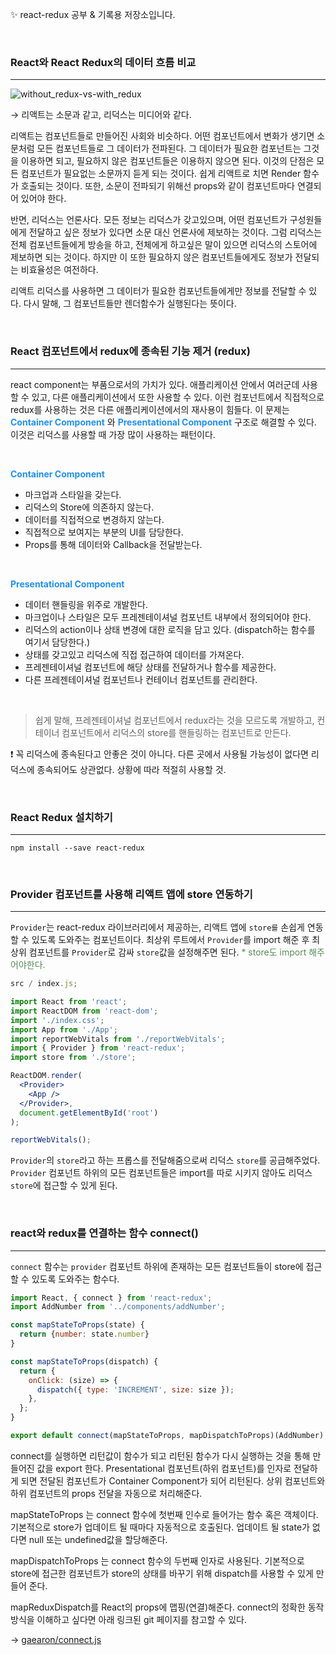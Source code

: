 ✨ react-redux 공부 & 기록용 저장소입니다.

</br>

### React와 React Redux의 데이터 흐름 비교

---

![without_redux-vs-with_redux](./assets/without_redux-with_redux.png)

→ 리액트는 소문과 같고, 리덕스는 미디어와 같다.

리액트는 컴포넌트들로 만들어진 사회와 비슷하다. 어떤 컴포넌트에서 변화가 생기면 소문처럼 모든 컴포넌트들로 그 데이터가 전파된다. 그 데이터가 필요한 컴포넌트는 그것을 이용하면 되고, 필요하지 않은 컴포넌트들은 이용하지 않으면 된다. 이것의 단점은 모든 컴포넌트가 필요없는 소문까지 듣게 되는 것이다. 쉽게 리액트로 치면 Render 함수가 호출되는 것이다. 또한, 소문이 전파되기 위해선 props와 같이 컴포넌트마다 연결되어 있어야 한다.

반면, 리덕스는 언론사다. 모든 정보는 리덕스가 갖고있으며, 어떤 컴포넌트가 구성원들에게 전달하고 싶은 정보가 있다면 소문 대신 언론사에 제보하는 것이다. 그럼 리덕스는 전체 컴포넌트들에게 방송을 하고, 전체에게 하고싶은 말이 있으면 리덕스의 스토어에 제보하면 되는 것이다. 하지만 이 또한 필요하지 않은 컴포넌트들에게도 정보가 전달되는 비효율성은 여전하다.

리액트 리덕스를 사용하면 그 데이터가 필요한 컴포넌트들에게만 정보를 전달할 수 있다. 다시 말해, 그 컴포넌트들만 렌더함수가 실행된다는 뜻이다.

</br>

### React 컴포넌트에서 redux에 종속된 기능 제거 (redux)

---

react component는 부품으로서의 가치가 있다. 애플리케이션 안에서 여러군데 사용할 수 있고, 다른 애플리케이션에서 또한 사용할 수 있다. 이런 컴포넌트에서 직접적으로 redux를 사용하는 것은 다른 애플리케이션에서의 재사용이 힘들다. 이 문제는 <span style="color: dodgerblue">**Container Component**</span> 와 <span style="color: dodgerblue">**Presentational Component**</span> 구조로 해결할 수 있다. 이것은 리덕스를 사용할 때 가장 많이 사용하는 패턴이다.

</br>

<span style="color: dodgerblue">**Container Component**</span>

- 마크업과 스타일을 갖는다.
- 리덕스의 Store에 의존하지 않는다.
- 데이터를 직접적으로 변경하지 않는다.
- 직접적으로 보여지는 부분의 UI를 담당한다.
- Props를 통해 데이터와 Callback을 전달받는다.

</br>

<span style="color: dodgerblue">**Presentational Component**</span>

- 데이터 핸들링을 위주로 개발한다.
- 마크업이나 스타일은 모두 프레젠테이셔널 컴포넌트 내부에서 정의되어야 한다.
- 리덕스의 action이나 상태 변경에 대한 로직을 담고 있다. (dispatch하는 함수를 여기서 담당한다.)
- 상태를 갖고있고 리덕스에 직접 접근하여 데이터를 가져온다.
- 프레젠테이셔널 컴포넌트에 해당 상태를 전달하거나 함수를 제공한다.
- 다른 프레젠테이셔널 컴포넌트나 컨테이너 컴포넌트를 관리한다.

</br>

> 쉽게 말해, 프레젠테이셔널 컴포넌트에서 redux라는 것을 모르도록 개발하고, 컨테이너 컴포넌트에서 리덕스의 store를 핸들링하는 컴포넌트로 만든다.

❗️ 꼭 리덕스에 종속된다고 안좋은 것이 아니다. 다른 곳에서 사용될 가능성이 없다면 리덕스에 종속되어도 상관없다. 상황에 따라 적절히 사용할 것.

</br>

### React Redux 설치하기

---

```
npm install --save react-redux
```

</br>

### Provider 컴포넌트를 사용해 리액트 앱에 store 연동하기

---

`Provider`는 react-redux 라이브러리에서 제공하는, 리액트 앱에 `store를` 손쉽게 연동할 수 있도록 도와주는 컴포넌트이다. 최상위 루트에서 `Provider`를 import 해준 후 최상위 컴포넌트를 `Provider`로 감싸 `store`값을 설정해주면 된다. <span style="color:rgba(86, 139, 86, 0.993)">\* store도 import 해주어야한다.</span>

```jsx
src / index.js;

import React from 'react';
import ReactDOM from 'react-dom';
import './index.css';
import App from './App';
import reportWebVitals from './reportWebVitals';
import { Provider } from 'react-redux';
import store from './store';

ReactDOM.render(
  <Provider>
    <App />
  </Provider>,
  document.getElementById('root')
);

reportWebVitals();
```

`Provider`의 `store`라고 하는 프롭스를 전달해줌으로써 리덕스 `store`를 공급해주었다. `Provider` 컴포넌트 하위의 모든 컴포넌트들은 import를 따로 시키지 않아도 리덕스 `store`에 접근할 수 있게 된다.

</br>

### react와 redux를 연결하는 함수 connect()

---

`connect` 함수는 `provider` 컴포넌트 하위에 존재하는 모든 컴포넌트들이 store에 접근할 수 있도록 도와주는 함수다.

```jsx
import React, { connect } from 'react-redux';
import AddNumber from '../components/addNumber';

const mapStateToProps(state) {
  return {number: state.number}
}

const mapStateToProps(dispatch) {
  return {
    onClick: (size) => {
      dispatch({ type: 'INCREMENT', size: size });
    },
  };
}

export default connect(mapStateToProps, mapDispatchToProps)(AddNumber);

```

connect를 실행하면 리턴값이 함수가 되고 리턴된 함수가 다시 실행하는 것을 통해 만들어진 값을 export 한다. Presentational 컴포넌트(하위 컴포넌트)를 인자로 전달하게 되면 전달된 컴포넌트가 Container Component가 되어 리턴된다. 상위 컴포넌트와 하위 컴포넌트의 props 전달을 자동으로 처리해준다.

mapStateToProps 는 connect 함수에 첫번째 인수로 들어가는 함수 혹은 객체이다. 기본적으로 store가 업데이트 될 때마다 자동적으로 호출된다. 업데이트 될 state가 없다면 null 또는 undefined값을 할당해준다.

mapDispatchToProps 는 connect 함수의 두번째 인자로 사용된다. 기본적으로 store에 접근한 컴포넌트가 store의 상태를 바꾸기 위해 dispatch를 사용할 수 있게 만들어 준다.

mapReduxDispatch를 React의 props에 맵핑(연결)해준다. connect의 정확한 동작 방식을 이해하고 싶다면 아래 링크된 git 페이지를 참고할 수 있다.

→ <a href="https://gist.github.com/gaearon/1d19088790e70ac32ea636c025ba424e">gaearon/connect.js</a>
